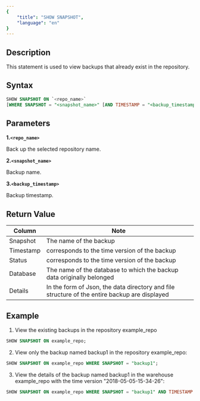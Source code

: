```yaml
---
{
    "title": "SHOW SNAPSHOT",
    "language": "en"
}
---
```


<!--
Licensed to the Apache Software Foundation (ASF) under one
or more contributor license agreements.  See the NOTICE file
distributed with this work for additional information
regarding copyright ownership.  The ASF licenses this file
to you under the Apache License, Version 2.0 (the
"License"); you may not use this file except in compliance
with the License.  You may obtain a copy of the License at

  http://www.apache.org/licenses/LICENSE-2.0

Unless required by applicable law or agreed to in writing,
software distributed under the License is distributed on an
"AS IS" BASIS, WITHOUT WARRANTIES OR CONDITIONS OF ANY
KIND, either express or implied.  See the License for the
specific language governing permissions and limitations
under the License.
-->


## Description

This statement is used to view backups that already exist in the repository.

## Syntax

```sql
SHOW SNAPSHOT ON `<repo_name>`
[WHERE SNAPSHOT = "<snapshot_name>" [AND TIMESTAMP = "<backup_timestamp>"]];
```

## Parameters

**1.`<repo_name>`**

Back up the selected repository name.

**2.`<snapshot_name>`**

Backup name.

**3.`<backup_timestamp>`**

Backup timestamp.

## Return Value

| Column | Note |
| -- | -- |
| Snapshot | The name of the backup |
| Timestamp | corresponds to the time version of the backup |
| Status | corresponds to the time version of the backup |
| Database | The name of the database to which the backup data originally belonged |
| Details | In the form of Json, the data directory and file structure of the entire backup are displayed |

## Example

1. View the existing backups in the repository example_repo
 
```sql
SHOW SNAPSHOT ON example_repo;
```

2. View only the backup named backup1 in the repository example_repo:
 
```sql
SHOW SNAPSHOT ON example_repo WHERE SNAPSHOT = "backup1";
```

3. View the details of the backup named backup1 in the warehouse example_repo with the time version "2018-05-05-15-34-26":

```sql
SHOW SNAPSHOT ON example_repo WHERE SNAPSHOT = "backup1" AND TIMESTAMP = "2018-05-05-15-34-26";
```


